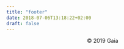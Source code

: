 ```yaml
---
title: "footer"
date: 2018-07-06T13:18:22+02:00
draft: false
---
```


<p align="center">© 2019 Gaia</p>

